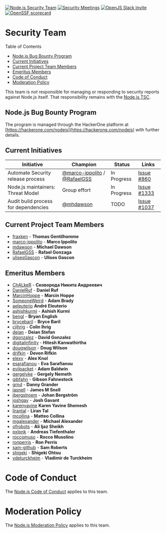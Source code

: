 [![Node.js Security Team](https://img.shields.io/badge/Node.js-Security%20Team-green.svg)]()
[![Security Meetings](https://img.shields.io/badge/YouTube-Security%20Meetings-red.svg)](  https://www.youtube.com/channel/UCQPYJluYC_sn_Qz_XE-YbTQ/search?query=Security+meeting)
[![OpenJS Slack Invite](https://img.shields.io/badge/join%20slack%20on-nodejs--security--wg-green.svg)](https://slack-invite.openjsf.org/)
[![OpenSSF scorecard](https://api.securityscorecards.dev/projects/github.com/nodejs/security-wg/badge)](https://api.securityscorecards.dev/projects/github.com/nodejs/security-wg)

# Security Team

Table of Contents

- [Node.js Bug Bounty Program](#nodejs-bug-bounty-program)
- [Current Initiatives](#current-initiatives)
- [Current Project Team Members](#current-project-team-members)
- [Emeritus Members](#emeritus-members)
- [Code of Conduct](#code-of-conduct)
- [Moderation Policy](#moderation-policy)

This team is _not_ responsible for managing or responding to
security reports against Node.js itself. That responsibility remains with
the [Node.js TSC][].

## Node.js Bug Bounty Program

The program is managed through the HackerOne platform at [https://hackerone.com/nodejs](https://hackerone.com/nodejs) with further details.

## Current Initiatives

| Initiative           | Champion                                         | Status                                   | Links
|----------------------|--------------------------------------------------|------------------------------------------|-------------------------------------------------
| Automate Security release process | [@marco-ippolito](https://github.com/marco-ippolito) / [@RafaelGSS](https://github.com/RafaelGSS) | In Progress | [Issue #860](https://github.com/nodejs/security-wg/issues/860)
| Node.js maintainers: Threat Model | Group effort | In Progress | [Issue #1333](https://github.com/nodejs/security-wg/issues/1333) |
| Audit build process for dependencies | [@mhdawson](https://github.com/mhdawson) | TODO | [Issue #1037](https://github.com/nodejs/security-wg/issues/1037) |

## Current Project Team Members

* [fraxken](https://github.com/fraxken) - **Thomas Gentilhomme**
* [marco-ippolito](https://github.com/marco-ippolito) - **Marco Ippolito**
* [mdawson](https://github.com/mdawson) - **Michael Dawson**
* [RafaelGSS](https://github.com/RafaelGSS) - **Rafael Gonzaga**
* [ulisesGascon](https://github.com/ulisesGascon) - **Ulises Gascon**

## Emeritus Members

* [ChALkeR](https://github.com/ChALkeR) - **Сковорода Никита Андреевич**
* [DanielRuf](https://github.com/DanielRuf) - **Daniel Ruf**
* [MarcinHoppe](https://github.com/MarcinHoppe) - **Marcin Hoppe**
* [SomeoneWeird](https://github.com/SomeoneWeird) - **Adam Brady**
* [aeleuterio](https://github.com/aeleuterio) **André Eleuterio**
* [ashishkurmi](https://github.com/ashishkurmi) - **Ashish Kurmi**
* [bengl](https://github.com/bengl) - **Bryan English**
* [brycebaril](https://github.com/brycebaril) - **Bryce Baril**
* [cjihrig](https://github.com/cjihrig) - **Colin Ihrig**
* [deian](https://github.com/deian) - **Deian Stefan**
* [dgonzalez](https://github.com/dgonzalez) - **David Gonzalez**
* [digitalinfinity](https://github.com/digitalinfinity) - **Hitesh Kanwathirtha**
* [dougwilson](https://github.com/dougwilson) - **Doug Wilson**
* [drifkin](https://github.com/drifkin) - **Devon Rifkin**
* [elexy](https://github.com/Elexy) - **Alex Knol**
* [esarafianou](https://github.com/esarafianou) - **Eva Sarafianou**
* [evilpacket](https://github.com/evilpacket) - **Adam Baldwin**
* [gergelyke](https://github.com/gergelyke) - **Gergely Nemeth**
* [gibfahn](https://github.com/gibfahn) - **Gibson Fahnestock**
* [grnd](https://github.com/grnd) - **Danny Grander**
* [jasnell](https://github.com/jasnell) - **James M Snell**
* [jbergstroem](https://github.com/jbergstroem) - **Johan Bergström**
* [joshgav](https://github.com/joshgav) - **Josh Gavant**
* [karenyavine](https://github.com/karenyavine) **Karen Yavine Shemesh**
* [lirantal](https://github.com/lirantal) - **Liran Tal**
* [mcollina](https://github.com/mcollina) - **Matteo Collina**
* [mgalexander](https://github.com/mgalexander) - **Michael Alexander**
* [ofrobots](https://github.com/ofrobots) - **Ali Ijaz Sheikh**
* [pxlpnk](https://github.com/pxlpnk) - **Andreas Tiefenthaler**
* [roccomuso](https://github.com/roccomuso) - **Rocco Musolino**
* [ronperris](https://github.com/ronperris) - **Ron Perris**
* [sam-github](https://github.com/sam-github) - **Sam Roberts**
* [shigeki](https://github.com/shigeki) - **Shigeki Ohtsu**
* [vdeturckheim](https://github.com/vdeturckheim) - **Vladimir de Turckheim**

# Code of Conduct

The [Node.js Code of Conduct](https://github.com/nodejs/admin/blob/master/CODE_OF_CONDUCT.md) applies to this team.

# Moderation Policy

The [Node.js Moderation Policy](https://github.com/nodejs/admin/blob/master/Moderation-Policy.md) applies to this team.

[Node.js TSC]: https://github.com/nodejs/TSC

